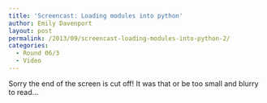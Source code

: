 ```yaml
---
title: 'Screencast: Loading modules into python'
author: Emily Davenport
layout: post
permalink: /2013/09/screencast-loading-modules-into-python-2/
categories:
  - Round 06/3
  - Video
---
```

Sorry the end of the screen is cut off! It was that or be too small and blurry to read&#8230;